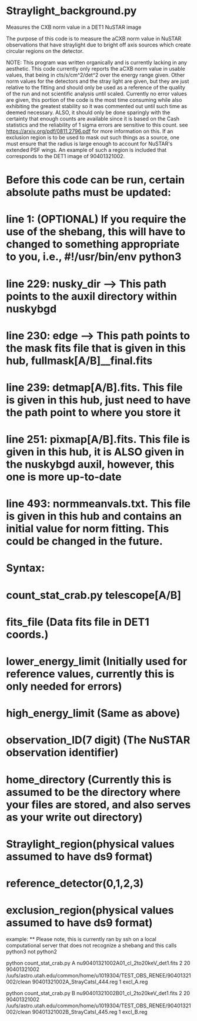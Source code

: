 # Straylight_background.py
Measures the CXB norm value in a DET1 NuSTAR image

The purpose of this code is to measure the aCXB norm value in NuSTAR observations that have straylight due to bright off axis sources which create circular regions on the detector.

NOTE:
  This program was written organically and is currently lacking in any aesthetic.
  This code currently only reports the aCXB norm value in usable values, that being in cts/s/cm^2/det^2 over the energy range given.
  Other norm values for the detectors and the stray light are given, but they are just relative to the fitting and should only be used as a reference of the quality of the run and not scientific analysis until scaled.
  Currently no error values are given, this portion of the code is the most time consuming while also exhibiting the greatest stability so it was commented out until such time as deemed necessary. ALSO, it should only be done sparingly with the certainty that enough counts are available since it is based on the Cash statistics and the reliability of 1 sigma errors are sensitive to this count. see https://arxiv.org/pdf/0811.2796.pdf for more information on this.
  If an exclusion region is to be used to mask out such things as a source, one must ensure that the radius is large enough to account for NuSTAR's extended PSF wings. An example of such a region is included that corresponds to the DET1 image of 90401321002.
 
# Before this code can be run, certain absolute paths must be updated:

# line 1: (OPTIONAL) If you require the use of the shebang, this will have to changed to something appropriate to you, i.e., #!/usr/bin/env python3
# line 229: nusky_dir --> This path points to the auxil directory within nuskybgd
# line 230: edge --> This path points to the mask fits file that is given in this hub, fullmask[A/B]__final.fits
# line 239: detmap[A/B].fits. This file is given in this hub, just need to have the path point to where you store it
# line 251: pixmap[A/B].fits. This file is given in this hub, it is ALSO given in the nuskybgd auxil, however, this one is more up-to-date
# line 493: normmeanvals.txt. This file is given in this hub and contains an initial value for norm fitting. This could be changed in the future.

# Syntax:
#   count_stat_crab.py telescope[A/B]
#   fits_file (Data fits file in DET1 coords.)
#   lower_energy_limit (Initially used for reference values, currently this is only needed for errors)
#   high_energy_limit (Same as above)
#   observation_ID(7 digit) (The NuSTAR observation identifier)
#   home_directory (Currently this is assumed to be the directory where your files are stored, and also serves as your write out directory)
#   Straylight_region(physical values assumed to have ds9 format)
#   reference_detector(0,1,2,3)
#   exclusion_region(physical values assumed to have ds9 format)

example:
 ** Please note, this is currently ran by ssh on a local computational server that does not recognize a shebang and this calls python3 not python2
 
python count_stat_crab.py A nu90401321002A01_cl_2to20keV_det1.fits 2 20 90401321002 /uufs/astro.utah.edu/common/home/u1019304/TEST_OBS_RENEE/90401321002/clean 90401321002A_StrayCatsI_444.reg 1 excl_A.reg

python count_stat_crab.py B nu90401321002B01_cl_2to20keV_det1.fits 2 20 90401321002 /uufs/astro.utah.edu/common/home/u1019304/TEST_OBS_RENEE/90401321002/clean 90401321002B_StrayCatsI_445.reg 1 excl_B.reg
